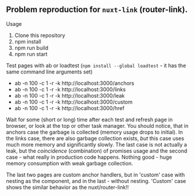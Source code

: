 ## Problem reproduction for `nuxt-link` (router-link).

Usage
1. Clone this repository
2. npm install
3. npm run build
4. npm run start

Test pages with ab or loadtest (`npm install --global loadtest` - it has the same command line arguments set)
- ab -n 100 -c 1 -r -k http://localhost:3000/anchors
- ab -n 100 -c 1 -r -k http://localhost:3000/links
- ab -n 100 -c 1 -r -k http://localhost:3000/leak
- ab -n 100 -c 1 -r -k http://localhost:3000/custom
- ab -n 100 -c 1 -r -k http://localhost:3000/href

Wait for some (short or long) time after each test and refresh page in browser, or look at the top or other task manager. You should notice, that in anchors case the garbage is collected (memory usage drops to initial). In the links case, there are also garbage collection exists, *but* this case uses much more memory and significantly slowly. The last case is not actually a leak, but the _coincidence_ (combination) of promises usage and the second case - what really in production code happens. Nothing good - huge memory consumption with weak garbage collection.

The last two pages are custom anchor handlers, but in 'custom' case with nesting as the component, and in the last - without nesting. 'Custom' case shows the similar behavior as the nuxt/router-link!!